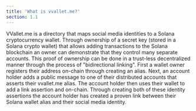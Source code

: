 ```yaml
---
title: 'What is vvallet.me?'
section: 1.1
---
```


VVallet.me is a directory that maps social media identities to a Solana cryptocurrency wallet. Through ownership of a secret key (stored in a Solana crypto wallet) that allows adding transactions to the Solana blockchain an owner can demonstrate that they control many separate accounts. This proof of ownership can be done in a trust-less decentralized manner through the process of "bidirectional linking". First a wallet owner registers their address on-chain through creating an alias. Next, an account holder adds a public message to one of their distributed accounts that asserts their vvallet.me alias. The account holder then uses their wallet to add a link assertion and on-chain. Through creating both of these identity assertions the account holder has created a proven link between their Solana wallet alias and their social media identity.
